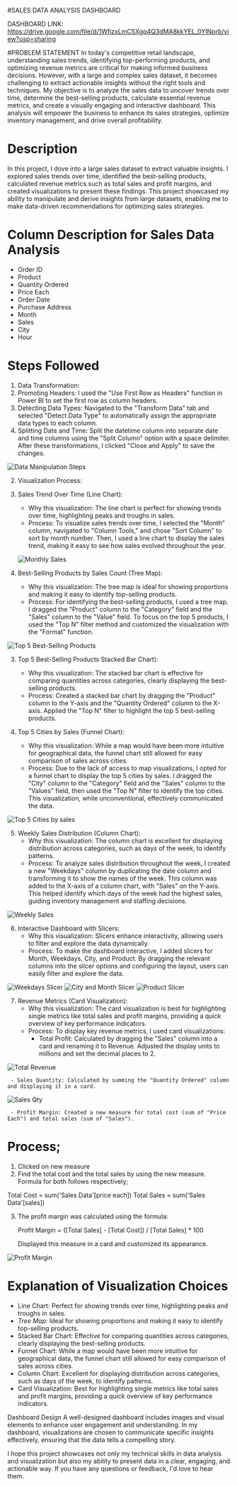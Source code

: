 

#SALES DATA ANALYSIS DASHBOARD

DASHBOARD LINK: https://drive.google.com/file/d/1WfizxLmC5Xgq4Q3dMA8kkYEL_0YlNprb/view?usp=sharing

#PROBLEM STATEMENT 
In today's competitive retail landscape, understanding sales trends, identifying top-performing products, and optimizing revenue metrics are critical for making informed business decisions. However, with a large and complex sales dataset, it becomes challenging to extract actionable insights without the right tools and techniques. My objective is to analyze the sales data to uncover trends over time, determine the best-selling products, calculate essential revenue metrics, and create a visually engaging and interactive dashboard. This analysis will empower the business to enhance its sales strategies, optimize inventory management, and drive overall profitability.


# Description
In this project, I dove into a large sales dataset to extract valuable insights. I explored sales trends over time, identified the best-selling products, calculated revenue metrics such as total sales and profit margins, and created visualizations to present these findings. This project showcased my ability to manipulate and derive insights from large datasets, enabling me to make data-driven recommendations for optimizing sales strategies.

# Column Description for Sales Data Analysis
- Order ID
- Product
- Quantity Ordered
- Price Each
- Order Date
- Purchase Address
- Month
- Sales
- City
- Hour

# Steps Followed 
1. Data Transformation:
1. Promoting Headers: I used the "Use First Row as Headers" function in Power BI to set the first row as column headers.
2. Detecting Data Types: Navigated to the "Transform Data" tab and selected "Detect Data Type" to automatically assign the appropriate data types to each column.
3. Splitting Date and Time: Split the datetime column into separate date and time columns using the "Split Column" option with a space delimiter. After these transformations, I clicked "Close and Apply" to save the changes.

![Data Manipulation Steps](https://github.com/stellapy/Sale_Data_Analysis/assets/153457347/97a436bc-1cee-4955-9154-39517178407e)


2. Visualization Process:
1. Sales Trend Over Time (Line Chart):
   - Why this visualization: The line chart is perfect for showing trends over time, highlighting peaks and troughs in sales.
   - Process: To visualize sales trends over time, I selected the "Month" column, navigated to "Column Tools," and chose "Sort Column" to sort by month number. Then, I used a line chart to display the sales trend, making it easy to see how sales evolved throughout the year.

   ![Monthly Sales](https://github.com/stellapy/Sale_Data_Analysis/assets/153457347/ce800b5a-7637-4765-b235-e7927d2216fc)

   
2. Best-Selling Products by Sales Count (Tree Map):
   - Why this visualization: The tree map is ideal for showing proportions and making it easy to identify top-selling products.
   - Process: For identifying the best-selling products, I used a tree map. I dragged the "Product" column to the "Category" field and the "Sales" column to the "Value" field. To focus on the top 5 products, I used the "Top N" filter method and customized the visualization with the "Format" function.

![Top 5 Best-Selling Products](https://github.com/stellapy/Sale_Data_Analysis/assets/153457347/8b4af179-dd8d-42c8-a536-2d1326597617)

   
3. Top 5 Best-Selling Products Stacked Bar Chart):
   - Why this visualization: The stacked bar chart is effective for comparing quantities across categories, clearly displaying the best-selling products.
   - Process: Created a stacked bar chart by dragging the "Product" column to the Y-axis and the "Quantity Ordered" column to the X-axis. Applied the "Top N" filter to highlight the top 5 best-selling products.
   
4. Top 5 Cities by Sales (Funnel Chart):
   - Why this visualization: While a map would have been more intuitive for geographical data, the funnel chart still allowed for easy comparison of sales across cities.
   - Process: Due to the lack of access to map visualizations, I opted for a funnel chart to display the top 5 cities by sales. I dragged the "City" column to the "Category" field and the "Sales" column to the "Values" field, then used the "Top N" filter to identify the top cities. This visualization, while unconventional, effectively communicated the data.

![Top 5 Cities by sales](https://github.com/stellapy/Sale_Data_Analysis/assets/153457347/d5d80547-3b5e-4643-b231-6273b5156fb3)

   
5. Weekly Sales Distribution (Column Chart):
   - Why this visualization: The column chart is excellent for displaying distribution across categories, such as days of the week, to identify patterns.
   - Process: To analyze sales distribution throughout the week, I created a new "Weekdays" column by duplicating the date column and transforming it to show the names of the week. This column was added to the X-axis of a column chart, with "Sales" on the Y-axis. This helped identify which days of the week had the highest sales, guiding inventory management and staffing decisions.

![Weekly Sales](https://github.com/stellapy/Sale_Data_Analysis/assets/153457347/432d94db-9fbc-4fff-9ac5-b678050a4b06)

   
6. Interactive Dashboard with Slicers:
   - Why this visualization: Slicers enhance interactivity, allowing users to filter and explore the data dynamically.
   - Process: To make the dashboard interactive, I added slicers for Month, Weekdays, City, and Product. By dragging the relevant columns into the slicer options and configuring the layout, users can easily filter and explore the data.

![Weekdays Slicer](https://github.com/stellapy/Sale_Data_Analysis/assets/153457347/6900eeda-2d87-4e22-972a-80ebf3001f67)
![City and Month Slicer](https://github.com/stellapy/Sale_Data_Analysis/assets/153457347/2a4a2114-fb57-4b35-859d-ced3c5be6d59)
![Product Slicer](https://github.com/stellapy/Sale_Data_Analysis/assets/153457347/fe37f6f9-5cff-46ea-93bc-596b02ac8538)

   
7. Revenue Metrics (Card Visualization):
   - Why this visualization: The card visualization is best for highlighting single metrics like total sales and profit margins, providing a quick overview of key performance indicators.
   - Process: To display key revenue metrics, I used card visualizations:
     - Total Profit: Calculated by dragging the "Sales" column into a card and renaming it to Revenue. Adjusted the display units to millions and set the decimal places to 2.

![Total Revenue](https://github.com/stellapy/Sale_Data_Analysis/assets/153457347/a42058b6-073c-4e8e-822d-a3e3b7774d59)

     - Sales Quantity: Calculated by summing the "Quantity Ordered" column and displaying it in a card.

![Sales Qty](https://github.com/stellapy/Sale_Data_Analysis/assets/153457347/43ac6e71-95ea-46eb-94f9-96badf58682b)

     - Profit Margin: Created a new measure for total cost (sum of "Price Each") and total sales (sum of "Sales").
# Process;
 1. Clicked on new measure 
 2. Find the total cost and the total sales by using the new measure. Formula for both follows respectively; 

Total Cost = sum('Sales Data'[price each])
Total Sales = sum('Sales Data'[sales])

 3. The profit margin was calculated using the formula:
       
       Profit Margin = ([Total Sales] - [Total Cost]) / [Total Sales] * 100
       
       Displayed this measure in a card and customized its appearance.


![Profit Margin](https://github.com/stellapy/Sale_Data_Analysis/assets/153457347/6f865fbe-38cb-4b1d-a5d3-8de3dce17dfb)

# Explanation of Visualization Choices
- Line Chart: Perfect for showing trends over time, highlighting peaks and troughs in sales.
- *Tree Map:* Ideal for showing proportions and making it easy to identify top-selling products.
- Stacked Bar Chart: Effective for comparing quantities across categories, clearly displaying the best-selling products.
- Funnel Chart: While a map would have been more intuitive for geographical data, the funnel chart still allowed for easy comparison of sales across cities.
- Column Chart: Excellent for displaying distribution across categories, such as days of the week, to identify patterns.
- Card Visualization: Best for highlighting single metrics like total sales and profit margins, providing a quick overview of key performance indicators.

Dashboard Design
A well-designed dashboard includes images and visual elements to enhance user engagement and understanding. In my dashboard, visualizations are chosen to communicate specific insights effectively, ensuring that the data tells a compelling story.

I hope this project showcases not only my technical skills in data analysis and visualization but also my ability to present data in a clear, engaging, and actionable way. If you have any questions or feedback, I'd love to hear them.
